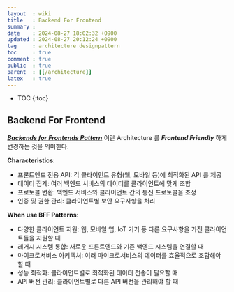 ```yaml
---
layout  : wiki
title   : Backend For Frontend
summary : 
date    : 2024-08-27 18:02:32 +0900
updated : 2024-08-27 20:12:24 +0900
tag     : architecture designpattern
toc     : true
comment : true
public  : true
parent  : [[/architecture]]
latex   : true
---
```

* TOC
{:toc}

## Backend For Frontend

___[Backends for Frontends Pattern](https://aws.amazon.com/ko/blogs/mobile/backends-for-frontends-pattern/)___ 이란 Architecture 를 ___Frontend Friendly___ 하게 변경하는 것을 의미한다.

__Characteristics__:

- 프론트엔드 전용 API: 각 클라이언트 유형(웹, 모바일 등)에 최적화된 API 를 제공
- 데이터 집계: 여러 백엔드 서비스의 데이터를 클라이언트에 맞게 조합
- 프로토콜 변환: 백엔드 서비스와 클라이언트 간의 통신 프로토콜을 조정
- 인증 및 권한 관리: 클라이언트별 보안 요구사항을 처리

__When use BFF Patterns__:

- 다양한 클라이언트 지원: 웹, 모바일 앱, IoT 기기 등 다른 요구사항을 가진 클라이언트들을 지원할 때
- 레거시 시스템 통합: 새로운 프론트엔드와 기존 백엔드 시스템을 연결할 때
- 마이크로서비스 아키텍처: 여러 마이크로서비스의 데이터를 효율적으로 조합해야 할 때
- 성능 최적화: 클라이언트별로 최적화된 데이터 전송이 필요할 때
- API 버전 관리: 클라이언트별로 다른 API 버전을 관리해야 할 때


